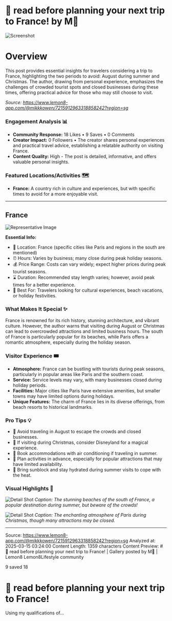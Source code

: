 # 👀 read before planning your next trip to France! by M🐹

![Screenshot](../metadata/998a0ae28491e8c7.png)

# Overview

This post provides essential insights for travelers considering a trip to France, highlighting the two periods to avoid: August during summer and Christmas. The author, drawing from personal experience, emphasizes the challenges of crowded tourist spots and closed businesses during these times, offering practical advice for those who may still choose to visit.

_Source: https://www.lemon8-app.com/@mikkkowen/7215912963318858242?region=sg_

### Engagement Analysis 📊

- **Community Response:** 18 Likes • 9 Saves • 0 Comments
- **Creator Impact:** 0 Followers • The creator shares personal experiences and practical travel advice, establishing a relatable authority on visiting France.
- **Content Quality:** High - The post is detailed, informative, and offers valuable personal insights.

### Featured Locations/Activities 🗺

- **France:** A country rich in culture and experiences, but with specific times to avoid for a more enjoyable visit.

---

## France

![Representative Image](https://tiktokcdn.com/image_url_placeholder)

**Essential Info:**

- 📍 Location: France (specific cities like Paris and regions in the south are mentioned)
- ⏰ Hours: Varies by business; many close during peak holiday seasons.
- 💰 Price Range: Costs can vary widely; expect higher prices during peak tourist seasons.
- ⌛ Duration: Recommended stay length varies; however, avoid peak times for a better experience.
- 🎯 Best For: Travelers looking for cultural experiences, beach vacations, or holiday festivities.

### What Makes It Special ✨

France is renowned for its rich history, stunning architecture, and vibrant culture. However, the author warns that visiting during August or Christmas can lead to overcrowded attractions and limited business hours. The south of France is particularly popular for its beaches, while Paris offers a romantic atmosphere, especially during the holiday season.

### Visitor Experience 🎟

- **Atmosphere:** France can be bustling with tourists during peak seasons, particularly in popular areas like Paris and the southern coast.
- **Service:** Service levels may vary, with many businesses closed during holiday periods.
- **Facilities:** Major cities like Paris have extensive amenities, but smaller towns may have limited options during holidays.
- **Unique Features:** The charm of France lies in its diverse offerings, from beach resorts to historical landmarks.

### Pro Tips 💡

- 🎯 Avoid traveling in August to escape the crowds and closed businesses.
- 🎯 If visiting during Christmas, consider Disneyland for a magical experience.
- 🎯 Book accommodations with air conditioning if traveling in summer.
- 🎯 Plan activities in advance, especially for popular attractions that may have limited availability.
- 🎯 Bring sunblock and stay hydrated during summer visits to cope with the heat.

### Visual Highlights 📸

![Detail Shot](https://tiktokcdn.com/image_url_placeholder)
_Caption: The stunning beaches of the south of France, a popular destination during summer, but beware of the crowds!_

![Detail Shot](https://tiktokcdn.com/image_url_placeholder)
_Caption: The enchanting atmosphere of Paris during Christmas, though many attractions may be closed._

---

Source: https://www.lemon8-app.com/@mikkkowen/7215912963318858242?region=sg
Analyzed at: 2025-03-15 03:24:00
Content Length: 1359 characters
Content Preview: # 👀 read before planning your next trip to France! | Gallery posted by M🐹 | Lemon8
Lemon8Lifestyle community

9 saved
18

# 👀 read before planning your next trip to France!

Using my qualifications of...

